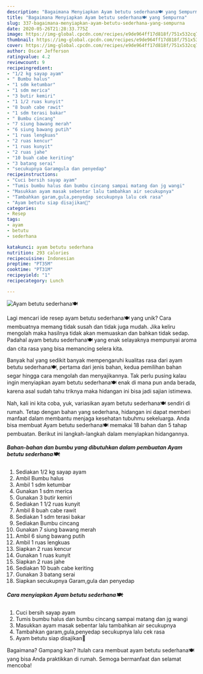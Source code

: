 ```yaml
---
description: "Bagaimana Menyiapkan Ayam betutu sederhana🍽️ yang Sempurna"
title: "Bagaimana Menyiapkan Ayam betutu sederhana🍽️ yang Sempurna"
slug: 337-bagaimana-menyiapkan-ayam-betutu-sederhana-yang-sempurna
date: 2020-05-26T21:28:33.775Z
image: https://img-global.cpcdn.com/recipes/e9de964ff17d818f/751x532cq70/ayam-betutu-sederhana🍽️-foto-resep-utama.jpg
thumbnail: https://img-global.cpcdn.com/recipes/e9de964ff17d818f/751x532cq70/ayam-betutu-sederhana🍽️-foto-resep-utama.jpg
cover: https://img-global.cpcdn.com/recipes/e9de964ff17d818f/751x532cq70/ayam-betutu-sederhana🍽️-foto-resep-utama.jpg
author: Oscar Jefferson
ratingvalue: 4.2
reviewcount: 9
recipeingredient:
- "1/2 kg sayap ayam"
- " Bumbu halus"
- "1 sdm ketumbar"
- "1 sdm merica"
- "3 butir kemiri"
- "1 1/2 ruas kunyit"
- "8 buah cabe rawit"
- "1 sdm terasi bakar"
- " Bumbu cincang"
- "7 siung bawang merah"
- "6 siung bawang putih"
- "1 ruas lengkuas"
- "2 ruas kencur"
- "1 ruas kunyit"
- "2 ruas jahe"
- "10 buah cabe keriting"
- "3 batang serai"
- "secukupnya Garamgula dan penyedap"
recipeinstructions:
- "Cuci bersih sayap ayam"
- "Tumis bumbu halus dan bumbu cincang sampai matang dan jg wangi"
- "Masukkan ayam masak sebentar lalu tambahkan air secukupnya"
- "Tambahkan garam,gula,penyedap secukupnya lalu cek rasa"
- "Ayam betutu siap disajikan🤗"
categories:
- Resep
tags:
- ayam
- betutu
- sederhana

katakunci: ayam betutu sederhana 
nutrition: 293 calories
recipecuisine: Indonesian
preptime: "PT35M"
cooktime: "PT31M"
recipeyield: "1"
recipecategory: Lunch

---
```



![Ayam betutu sederhana🍽️](https://img-global.cpcdn.com/recipes/e9de964ff17d818f/751x532cq70/ayam-betutu-sederhana🍽️-foto-resep-utama.jpg)

Lagi mencari ide resep ayam betutu sederhana🍽️ yang unik? Cara membuatnya memang tidak susah dan tidak juga mudah. Jika keliru mengolah maka hasilnya tidak akan memuaskan dan bahkan tidak sedap. Padahal ayam betutu sederhana🍽️ yang enak selayaknya mempunyai aroma dan cita rasa yang bisa memancing selera kita.



Banyak hal yang sedikit banyak mempengaruhi kualitas rasa dari ayam betutu sederhana🍽️, pertama dari jenis bahan, kedua pemilihan bahan segar hingga cara mengolah dan menyajikannya. Tak perlu pusing kalau ingin menyiapkan ayam betutu sederhana🍽️ enak di mana pun anda berada, karena asal sudah tahu triknya maka hidangan ini bisa jadi sajian istimewa.


Nah, kali ini kita coba, yuk, variasikan ayam betutu sederhana🍽️ sendiri di rumah. Tetap dengan bahan yang sederhana, hidangan ini dapat memberi manfaat dalam membantu menjaga kesehatan tubuhmu sekeluarga. Anda bisa membuat Ayam betutu sederhana🍽️ memakai 18 bahan dan 5 tahap pembuatan. Berikut ini langkah-langkah dalam menyiapkan hidangannya.

<!--inarticleads1-->

##### Bahan-bahan dan bumbu yang dibutuhkan dalam pembuatan Ayam betutu sederhana🍽️:

1. Sediakan 1/2 kg sayap ayam
1. Ambil  Bumbu halus
1. Ambil 1 sdm ketumbar
1. Gunakan 1 sdm merica
1. Gunakan 3 butir kemiri
1. Sediakan 1 1/2 ruas kunyit
1. Ambil 8 buah cabe rawit
1. Sediakan 1 sdm terasi bakar
1. Sediakan  Bumbu cincang
1. Gunakan 7 siung bawang merah
1. Ambil 6 siung bawang putih
1. Ambil 1 ruas lengkuas
1. Siapkan 2 ruas kencur
1. Gunakan 1 ruas kunyit
1. Siapkan 2 ruas jahe
1. Sediakan 10 buah cabe keriting
1. Gunakan 3 batang serai
1. Siapkan secukupnya Garam,gula dan penyedap




<!--inarticleads2-->

##### Cara menyiapkan Ayam betutu sederhana🍽️:

1. Cuci bersih sayap ayam
1. Tumis bumbu halus dan bumbu cincang sampai matang dan jg wangi
1. Masukkan ayam masak sebentar lalu tambahkan air secukupnya
1. Tambahkan garam,gula,penyedap secukupnya lalu cek rasa
1. Ayam betutu siap disajikan🤗




Bagaimana? Gampang kan? Itulah cara membuat ayam betutu sederhana🍽️ yang bisa Anda praktikkan di rumah. Semoga bermanfaat dan selamat mencoba!
